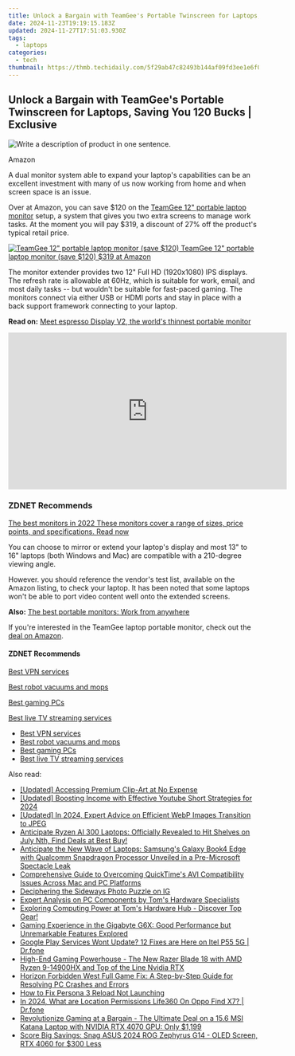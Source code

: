 ```yaml
---
title: Unlock a Bargain with TeamGee's Portable Twinscreen for Laptops, Saving You 120 Bucks | Exclusive
date: 2024-11-23T19:19:15.183Z
updated: 2024-11-27T17:51:03.930Z
tags:
  - laptops
categories:
  - tech
thumbnail: https://thmb.techidaily.com/5f29ab47c82493b144af09fd3ee1e6f095ceaed40a8d07f3a01f7431f1caf6d4.jpg
---
```


## Unlock a Bargain with TeamGee's Portable Twinscreen for Laptops, Saving You 120 Bucks | Exclusive

![Write a description of product in one sentence.](https://www.zdnet.com/a/img/resize/41247374ec9376a798a47e28bb5ad461eb030945/2022/10/26/06c3e702-8a91-4cb0-a666-7d73dc31ecb0/145.jpg?auto=webp&width=1280)

Amazon

A dual monitor system able to expand your laptop's capabilities can be an excellent investment with many of us now working from home and when screen space is an issue. 

Over at Amazon, you can save $120 on the [TeamGee 12" portable laptop monitor](https://buy.geni.us/Proxy.ashx?TSID=368250&GR%5FURL=https%3A%2F%2Fwww.amazon.com%2FTeamGee-Portable-Monitor-Display-Extender%2Fdp%2FB09NLKWDMP%3Ftag%3Dzd-buy-button-20%26ascsubtag%3D%5F%5FCOM%5FCLICK%5FID%5F%5F%7Cd7c6bb52-0fa3-4c59-82c7-6c4ba1a65405%7Cdtp&dtb=1) setup, a system that gives you two extra screens to manage work tasks. At the moment you will pay $319, a discount of 27% off the product's typical retail price. 

[![TeamGee 12" portable laptop monitor (save $120)](https://www.zdnet.com/a/img/resize/05ad29ab979c327a50ce990562603abb31eac738/2022/10/26/c84827de-f279-4266-ac1c-2a2d756f34a0/144.jpg?auto=webp&fit=crop&height=172.5&width=294) TeamGee 12" portable laptop monitor (save $120) $319 at Amazon](https://buy.geni.us/Proxy.ashx?TSID=368250&GR%5FURL=https%3A%2F%2Fwww.amazon.com%2FTeamGee-Portable-Monitor-Display-Extender%2Fdp%2FB09NLKWDMP%3Ftag%3Dzd-buy-button-20%26ascsubtag%3D%5F%5FCOM%5FCLICK%5FID%5F%5F%7Cd7c6bb52-0fa3-4c59-82c7-6c4ba1a65405%7Cdtp&dtb=1)

The monitor extender provides two 12" Full HD (1920x1080) IPS displays. The refresh rate is allowable at 60Hz, which is suitable for work, email, and most daily tasks -- but wouldn't be suitable for fast-paced gaming. The monitors connect via either USB or HDMI ports and stay in place with a back support framework connecting to your laptop. 

**Read on:** [Meet espresso Display V2, the world's thinnest portable monitor](https://www.zdnet.com/home-and-office/smart-office/meet-espresso-display-v2-the-worlds-thinnest-portable-monitor/)

<!-- affiliate ads begin -->
<iframe width="560" height="315" src="https://www.youtube.com/embed/gkdZ3A1mock?si=2zeR5GtTU2VujM_w&autoplay=1" title="YouTube video player" frameborder="0" allow="accelerometer; autoplay; clipboard-write; encrypted-media; gyroscope; picture-in-picture; web-share" referrerpolicy="strict-origin-when-cross-origin" allowfullscreen></iframe>
<!-- affiliate ads end -->

### **ZDNET** Recommends

[The best monitors in 2022 These monitors cover a range of sizes, price points, and specifications.  Read now](https://www.zdnet.com/article/best-monitor/)

You can choose to mirror or extend your laptop's display and most 13" to 16" laptops (both Windows and Mac) are compatible with a 210-degree viewing angle. 

However. you should reference the vendor's test list, available on the Amazon listing, to check your laptop. It has been noted that some laptops won't be able to port video content well onto the extended screens. 

**Also:** [The best portable monitors: Work from anywhere](https://www.zdnet.com/article/best-portable-monitor/)

If you're interested in the TeamGee laptop portable monitor, check out the [deal on Amazon](https://buy.geni.us/Proxy.ashx?TSID=368250&GR%5FURL=https%3A%2F%2Fwww.amazon.com%2FTeamGee-Portable-Monitor-Display-Extender%2Fdp%2FB09NLKWDMP%3Ftag%3Dzd-buy-button-20%26ascsubtag%3D%5F%5FCOM%5FCLICK%5FID%5F%5F%7Cd7c6bb52-0fa3-4c59-82c7-6c4ba1a65405%7Cdtp&dtb=1). 

#### **ZDNET** Recommends

[Best VPN services](https://www.zdnet.com/article/best-vpn/ "Best VPN services")

[Best robot vacuums and mops](https://www.zdnet.com/article/best-robot-vacuum-mop/ "Best robot vacuums and mops")

[Best gaming PCs](https://www.zdnet.com/article/best-gaming-pc/ "Best gaming PCs")

[Best live TV streaming services](https://www.zdnet.com/article/best-live-tv-streaming-service/ "Best live TV streaming services")

* [Best VPN services](https://www.zdnet.com/article/best-vpn/ "Best VPN services")
* [Best robot vacuums and mops](https://www.zdnet.com/article/best-robot-vacuum-mop/ "Best robot vacuums and mops")
* [Best gaming PCs](https://www.zdnet.com/article/best-gaming-pc/ "Best gaming PCs")
* [Best live TV streaming services](https://www.zdnet.com/article/best-live-tv-streaming-service/ "Best live TV streaming services")

<ins class="adsbygoogle"
     style="display:block"
     data-ad-format="autorelaxed"
     data-ad-client="ca-pub-7571918770474297"
     data-ad-slot="1223367746"></ins>

<ins class="adsbygoogle"
     style="display:block"
     data-ad-client="ca-pub-7571918770474297"
     data-ad-slot="8358498916"
     data-ad-format="auto"
     data-full-width-responsive="true"></ins>

<span class="atpl-alsoreadstyle">Also read:</span>
<div><ul>
<li><a href="https://fox-direct.techidaily.com/updated-accessing-premium-clip-art-at-no-expense/"><u>[Updated] Accessing Premium Clip-Art at No Expense</u></a></li>
<li><a href="https://facebook-video-footage.techidaily.com/updated-boosting-income-with-effective-youtube-short-strategies-for-2024/"><u>[Updated] Boosting Income with Effective Youtube Short Strategies for 2024</u></a></li>
<li><a href="https://fox-blue.techidaily.com/updated-in-2024-expert-advice-on-efficient-webp-images-transition-to-jpeg/"><u>[Updated] In 2024, Expert Advice on Efficient WebP Images Transition to JPEG</u></a></li>
<li><a href="https://hardware-reviews.techidaily.com/anticipate-ryzen-ai-300-laptops-officially-revealed-to-hit-shelves-on-july-nth-find-deals-at-best-buy/"><u>Anticipate Ryzen AI 300 Laptops: Officially Revealed to Hit Shelves on July Nth, Find Deals at Best Buy!</u></a></li>
<li><a href="https://hardware-reviews.techidaily.com/anticipate-the-new-wave-of-laptops-samsungs-galaxy-book4-edge-with-qualcomm-snapdragon-processor-unveiled-in-a-pre-microsoft-spectacle-leak/"><u>Anticipate the New Wave of Laptops: Samsung's Galaxy Book4 Edge with Qualcomm Snapdragon Processor Unveiled in a Pre-Microsoft Spectacle Leak</u></a></li>
<li><a href="https://win-howtos.techidaily.com/comprehensive-guide-to-overcoming-quicktimes-avi-compatibility-issues-across-mac-and-pc-platforms/"><u>Comprehensive Guide to Overcoming QuickTime's AVI Compatibility Issues Across Mac and PC Platforms</u></a></li>
<li><a href="https://extra-hints.techidaily.com/deciphering-the-sideways-photo-puzzle-on-ig/"><u>Deciphering the Sideways Photo Puzzle on IG</u></a></li>
<li><a href="https://hardware-reviews.techidaily.com/expert-analysis-on-pc-components-by-toms-hardware-specialists/"><u>Expert Analysis on PC Components by Tom's Hardware Specialists</u></a></li>
<li><a href="https://hardware-reviews.techidaily.com/exploring-computing-power-at-toms-hardware-hub-discover-top-gear/"><u>Exploring Computing Power at Tom's Hardware Hub - Discover Top Gear!</u></a></li>
<li><a href="https://hardware-reviews.techidaily.com/gaming-experience-in-the-gigabyte-g6x-good-performance-but-unremarkable-features-explored/"><u>Gaming Experience in the Gigabyte G6X: Good Performance but Unremarkable Features Explored</u></a></li>
<li><a href="https://howto.techidaily.com/google-play-services-wont-update-12-fixes-are-here-on-itel-p55-5g-drfone-by-drfone-fix-android-problems-fix-android-problems/"><u>Google Play Services Wont Update? 12 Fixes are Here on Itel P55 5G | Dr.fone</u></a></li>
<li><a href="https://hardware-reviews.techidaily.com/high-end-gaming-powerhouse-the-new-razer-blade-18-with-amd-ryzen-9-14900hx-and-top-of-the-line-nvidia-rtx/"><u>High-End Gaming Powerhouse - The New Razer Blade 18 with AMD Ryzen 9-14900HX and Top of the Line Nvidia RTX</u></a></li>
<li><a href="https://win-solutions.techidaily.com/horizon-forbidden-west-full-game-fix-a-step-by-step-guide-for-resolving-pc-crashes-and-errors/"><u>Horizon Forbidden West Full Game Fix: A Step-by-Step Guide for Resolving PC Crashes and Errors</u></a></li>
<li><a href="https://win-blog.techidaily.com/how-to-fix-persona-3-reload-not-launching/"><u>How to Fix Persona 3 Reload Not Launching</u></a></li>
<li><a href="https://phone-solutions.techidaily.com/in-2024-what-are-location-permissions-life360-on-oppo-find-x7-drfone-by-drfone-virtual-android/"><u>In 2024, What are Location Permissions Life360 On Oppo Find X7? | Dr.fone</u></a></li>
<li><a href="https://hardware-reviews.techidaily.com/1723862736608-revolutionize-gaming-at-a-bargain-the-ultimate-deal-on-a-156-msi-katana-laptop-with-nvidia-rtx-4070-gpu-only-1199/"><u>Revolutionize Gaming at a Bargain - The Ultimate Deal on a 15.6 MSI Katana Laptop with NVIDIA RTX 4070 GPU: Only $1,199</u></a></li>
<li><a href="https://hardware-reviews.techidaily.com/1723862709534-score-big-savings-snag-asus-2024-rog-zephyrus-g14-oled-screen-rtx-4060-for-300-less/"><u>Score Big Savings: Snag ASUS 2024 ROG Zephyrus G14 - OLED Screen, RTX 4060 for $300 Less</u></a></li>
</ul></div>

